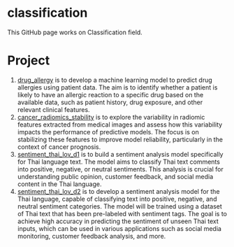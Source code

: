 # classification

This GitHub page works on Classification field.

# Project
1. [drug_allergy](https://github.com/micsupasun/classification/tree/main/drug_allergy) is to develop a machine learning model to predict drug allergies using patient data. The aim is to identify whether a patient is likely to have an allergic reaction to a specific drug based on the available data, such as patient history, drug exposure, and other relevant clinical features.
2. [cancer_radiomics_stability]() is to explore the variability in radiomic features extracted from medical images and assess how this variability impacts the performance of predictive models. The focus is on stabilizing these features to improve model reliability, particularly in the context of cancer prognosis.
3. [sentiment_thai_lov_d1](https://github.com/micsupasun/classification/tree/main/sentiment_thai_language_one_variable/sentiment_thai_lov_d1) is to build a sentiment analysis model specifically for Thai language text. The model aims to classify Thai text comments into positive, negative, or neutral sentiments. This analysis is crucial for understanding public opinion, customer feedback, and social media content in the Thai language.
4. [sentiment_thai_lov_d2](https://github.com/micsupasun/classification/tree/main/sentiment_thai_language_one_variable/sentiment_thai_lov_d2) is to develop a sentiment analysis model for the Thai language, capable of classifying text into positive, negative, and neutral sentiment categories. The model will be trained using a dataset of Thai text that has been pre-labeled with sentiment tags. The goal is to achieve high accuracy in predicting the sentiment of unseen Thai text inputs, which can be used in various applications such as social media monitoring, customer feedback analysis, and more.
